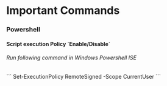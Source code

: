 # Important Commands
### Powershell
<h4>Script execution Policy `Enable/Disable`</h4>
<h6>Run following command in Windows Powershell ISE</h6>
```
Set-ExecutionPolicy RemoteSigned -Scope CurrentUser
```


